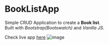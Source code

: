 # BookListApp
Simple CRUD Application to create a **Book list**.  
Built with _Bootstrap(Bootswatch)_ and _Vanilla JS_.

Check live app [here](https://0-th.github.io/BookListApp/)
![image](https://user-images.githubusercontent.com/65789190/178502803-909b55f3-491d-45ba-aaf1-8344cb5f6637.png)
